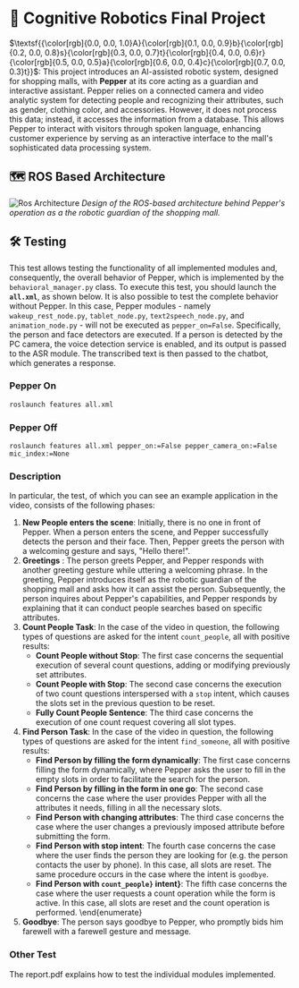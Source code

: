 # 🤖 Cognitive Robotics Final Project

$\textsf{{\color[rgb]{0.0, 0.0, 1.0}A}{\color[rgb]{0.1, 0.0, 0.9}b}{\color[rgb]{0.2, 0.0, 0.8}s}{\color[rgb]{0.3, 0.0, 0.7}t}{\color[rgb]{0.4, 0.0, 0.6}r}{\color[rgb]{0.5, 0.0, 0.5}a}{\color[rgb]{0.6, 0.0, 0.4}c}{\color[rgb]{0.7, 0.0, 0.3}t}}$: This project introduces an AI-assisted robotic system, designed for shopping malls, with **Pepper** at its core acting as a guardian and interactive assistant. Pepper relies on a connected camera and video analytic system for detecting people and recognizing their attributes, such as gender, clothing color, and accessories. However, it does not process this data; instead, it accesses the information from a database. This allows Pepper to interact with visitors through spoken language, enhancing customer experience by serving as an interactive interface to the mall's sophisticated data processing system.

## 🗺️ ROS Based Architecture
![Ros Architecture](https://github.com/Andyvince01/Cognitive_Robotics/blob/ecbea912f3bbbe88a5ecf95cbf2d2a2ef587e3ed/ROS%20Architecture.jpg)
*Design of the ROS-based architecture behind Pepper's operation as a the robotic guardian of the shopping mall.*

## 🛠 Testing
This test allows testing the functionality of all implemented modules and, consequently, the overall behavior of Pepper, which is implemented by the `behavioral_manager.py` class. To execute this test, you should launch the **`all.xml`**, as shown below. It is also possible to test the complete behavior without Pepper. In this case, Pepper modules - namely `wakeup_rest_node.py`, `tablet_node.py`, `text2speech_node.py`, and `animation_node.py` - will not be executed as `pepper_on=False`. Specifically, the person and face detectors are executed. If a person is detected by the PC camera, the voice detection service is enabled, and its output is passed to the ASR module. The transcribed text is then passed to the chatbot, which generates a response.

### Pepper On
```bash
roslaunch features all.xml
```

### Pepper Off
```
roslaunch features all.xml pepper_on:=False pepper_camera_on:=False mic_index:=None
```

### Description
In particular, the test, of which you can see an example application in the video, consists of the following phases:

1. **New People enters the scene**: Initially, there is no one in front of Pepper. When a person enters the scene, and Pepper successfully detects the person and their face. Then, Pepper greets the person with a welcoming gesture and says, "Hello there!".
2. **Greetings** : The person greets Pepper, and Pepper responds with another greeting gesture while uttering a welcoming phrase. In the greeting, Pepper introduces itself as the robotic guardian of the shopping mall and asks how it can assist the person. Subsequently, the person inquires about Pepper's capabilities, and Pepper responds by explaining that it can conduct people searches based on specific attributes.
3. **Count People Task**: In the case of the video in question, the following types of questions are asked for the intent `count_people`, all with positive results:
   - **Count People without Stop**: The first case concerns the sequential execution of several count questions, adding or modifying previously set attributes.
   - **Count People with Stop**: The second case concerns the execution of two count questions interspersed with a `stop` intent, which causes the slots set in the previous question to be reset.
   - **Fully Count People Sentence**: The third case concerns the execution of one count request covering all slot types.
4. **Find Person Task**: In the case of the video in question, the following types of questions are asked for the intent `find_someone`, all with positive results:
   - **Find Person by filling the form dynamically**: The first case concerns filling the form dynamically, where Pepper asks the user to fill in the empty slots in order to facilitate the search for the person.
   - **Find Person by filling in the form in one go**: The second case concerns the case where the user provides Pepper with all the attributes it needs, filling in all the necessary slots.
   - **Find Person with changing attributes**: The third case concerns the case where the user changes a previously imposed attribute before submitting the form.
   - **Find Person with stop intent**: The fourth case concerns the case where the user finds the person they are looking for (e.g. the person contacts the user by phone). In this case, all slots are reset. The same procedure occurs in the case where the intent is `goodbye`.
   - **Find Person with `count_people}` intent}**: The fifth case concerns the case where the user requests a count operation while the form is active. In this case, all slots are reset and the count operation is performed.
	\end{enumerate}
5. **Goodbye**: The person says goodbye to Pepper, who promptly bids him farewell with a farewell gesture and message.

### Other Test
The report.pdf explains how to test the individual modules implemented.
